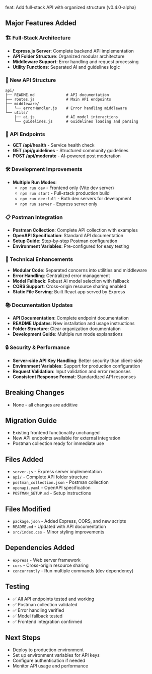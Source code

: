 feat: Add full-stack API with organized structure (v0.4.0-alpha)

## Major Features Added

### 🏗️ Full-Stack Architecture
- **Express.js Server**: Complete backend API implementation
- **API Folder Structure**: Organized modular architecture
- **Middleware Support**: Error handling and request processing
- **Utility Functions**: Separated AI and guidelines logic

### 📁 New API Structure
```
api/
├── README.md              # API documentation
├── routes.js              # Main API endpoints
├── middleware/
│   └── errorHandler.js    # Error handling middleware
└── utils/
    ├── ai.js              # AI model interactions
    └── guidelines.js      # Guidelines loading and parsing
```

### 🔌 API Endpoints
- **GET /api/health** - Service health check
- **GET /api/guidelines** - Structured community guidelines
- **POST /api/moderate** - AI-powered post moderation

### 🛠️ Development Improvements
- **Multiple Run Modes**:
  - `npm run dev` - Frontend only (Vite dev server)
  - `npm run start` - Full-stack production build
  - `npm run dev:full` - Both dev servers for development
  - `npm run server` - Express server only

### 📋 Postman Integration
- **Postman Collection**: Complete API collection with examples
- **OpenAPI Specification**: Standard API documentation
- **Setup Guide**: Step-by-step Postman configuration
- **Environment Variables**: Pre-configured for easy testing

### 🔧 Technical Enhancements
- **Modular Code**: Separated concerns into utilities and middleware
- **Error Handling**: Centralized error management
- **Model Fallback**: Robust AI model selection with fallback
- **CORS Support**: Cross-origin resource sharing enabled
- **Static File Serving**: Built React app served by Express

### 📚 Documentation Updates
- **API Documentation**: Complete endpoint documentation
- **README Updates**: New installation and usage instructions
- **Folder Structure**: Clear organization documentation
- **Development Guide**: Multiple run mode explanations

### 🔒 Security & Performance
- **Server-side API Key Handling**: Better security than client-side
- **Environment Variables**: Support for production configuration
- **Request Validation**: Input validation and error responses
- **Consistent Response Format**: Standardized API responses

## Breaking Changes
- None - all changes are additive

## Migration Guide
- Existing frontend functionality unchanged
- New API endpoints available for external integration
- Postman collection ready for immediate use

## Files Added
- `server.js` - Express server implementation
- `api/` - Complete API folder structure
- `postman_collection.json` - Postman collection
- `openapi.yaml` - OpenAPI specification
- `POSTMAN_SETUP.md` - Setup instructions

## Files Modified
- `package.json` - Added Express, CORS, and new scripts
- `README.md` - Updated with API documentation
- `src/index.css` - Minor styling improvements

## Dependencies Added
- `express` - Web server framework
- `cors` - Cross-origin resource sharing
- `concurrently` - Run multiple commands (dev dependency)

## Testing
- ✅ All API endpoints tested and working
- ✅ Postman collection validated
- ✅ Error handling verified
- ✅ Model fallback tested
- ✅ Frontend integration confirmed

## Next Steps
- Deploy to production environment
- Set up environment variables for API keys
- Configure authentication if needed
- Monitor API usage and performance 